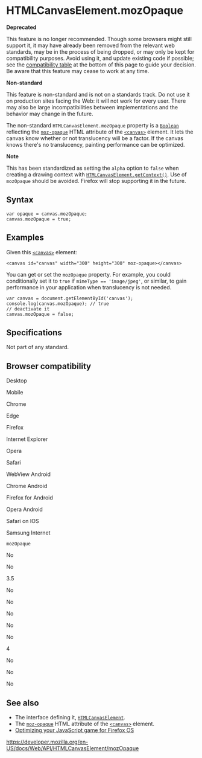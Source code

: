 # HTMLCanvasElement.mozOpaque

**Deprecated**

This feature is no longer recommended. Though some browsers might still support it, it may have already been removed from the relevant web standards, may be in the process of being dropped, or may only be kept for compatibility purposes. Avoid using it, and update existing code if possible; see the [compatibility table](#browser_compatibility) at the bottom of this page to guide your decision. Be aware that this feature may cease to work at any time.

**Non-standard**

This feature is non-standard and is not on a standards track. Do not use it on production sites facing the Web: it will not work for every user. There may also be large incompatibilities between implementations and the behavior may change in the future.

The non-standard `HTMLCanvasElement.mozOpaque` property is a [`Boolean`](https://developer.mozilla.org/en-US/docs/Web/JavaScript/Reference/Global_Objects/Boolean) reflecting the [`moz-opaque`](https://developer.mozilla.org/en-US/docs/Web/HTML/Element/canvas#attr-moz-opaque) HTML attribute of the [`<canvas>`](https://developer.mozilla.org/en-US/docs/Web/HTML/Element/canvas) element. It lets the canvas know whether or not translucency will be a factor. If the canvas knows there's no translucency, painting performance can be optimized.

**Note**

This has been standardized as setting the `alpha` option to `false` when creating a drawing context with [`HTMLCanvasElement.getContext()`](getcontext). Use of `mozOpaque` should be avoided. Firefox will stop supporting it in the future.

## Syntax

    var opaque = canvas.mozOpaque;
    canvas.mozOpaque = true;

## Examples

Given this [`<canvas>`](https://developer.mozilla.org/en-US/docs/Web/HTML/Element/canvas) element:

    <canvas id="canvas" width="300" height="300" moz-opaque></canvas>

You can get or set the `mozOpaque` property. For example, you could conditionally set it to `true` if `mimeType == 'image/jpeg'`, or similar, to gain performance in your application when translucency is not needed.

    var canvas = document.getElementById('canvas');
    console.log(canvas.mozOpaque); // true
    // deactivate it
    canvas.mozOpaque = false;

## Specifications

Not part of any standard.

## Browser compatibility

Desktop

Mobile

Chrome

Edge

Firefox

Internet Explorer

Opera

Safari

WebView Android

Chrome Android

Firefox for Android

Opera Android

Safari on IOS

Samsung Internet

`mozOpaque`

No

No

3.5

No

No

No

No

No

4

No

No

No

## See also

- The interface defining it, [`HTMLCanvasElement`](../htmlcanvaselement).
- The [`moz-opaque`](https://developer.mozilla.org/en-US/docs/Web/HTML/Element/canvas#attr-moz-opaque) HTML attribute of the [`<canvas>`](https://developer.mozilla.org/en-US/docs/Web/HTML/Element/canvas) element.
- [Optimizing your JavaScript game for Firefox OS](https://hacks.mozilla.org/2013/05/optimizing-your-javascript-game-for-firefox-os/)

<a href="https://developer.mozilla.org/en-US/docs/Web/API/HTMLCanvasElement/mozOpaque" class="_attribution-link">https://developer.mozilla.org/en-US/docs/Web/API/HTMLCanvasElement/mozOpaque</a>
